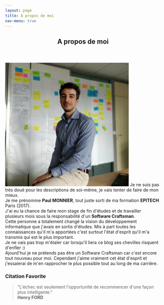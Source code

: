 ```yaml
---
layout: page
title: A propos de moi
nav-menu: true
---
```


<!-- Main -->
<div id="main" class="alt">

<!-- One -->
<section id="one">
	<div class="inner">
		<header class="major">
			<h1>A propos de moi</h1>
		</header>
		<p>
			<span class="image left"><img src="assets/images/picAbout.jpg" alt="Paul MONNIER" height="400" /></span>
			Je ne suis pas très doué pour les descriptions de soi-même, je vais tenter de faire de mon mieux.<br/>
			Je me prénomme <strong>Paul MONNIER</strong>, tout juste sorti de ma formation <strong>EPITECH</strong> Paris (2017).<br/>
			J'ai eu la chance de faire mon stage de fin d'études et de travailler plusieurs mois sous la responsabilité d'un <strong>Software Craftsman</strong>.<br/>
			Cette personne a totalement changé la vision du développement informatique que j'avais en sortis d'études.
			Mis à part toutes les connaissances qu'il m'a apportées c'est surtout l'état d'esprit qu'il m'a transmis qui est le plus important. <br/>
			Je ne vais pas trop m'étaler car lorsqu'il liera ce blog ses chevilles risquent d'enfler :)<br/>
			Ajourd'hui je ne prétends pas être un Software Craftsman car c'est encore tout nouveau pour moi. Cependant j'aime vraiment cet état d'esprit et j'essaierai de m'en rapprocher le plus possible tout au long de ma carrière.<br/>
		</p>
		<h3>Citation Favorite</h3>
		<blockquote>"L'échec est seulement l'opportunité de recommencer d'une façon plus intelligente."<br/><strong>Henry FORD</strong></blockquote>
	</div>
</section>

</div>